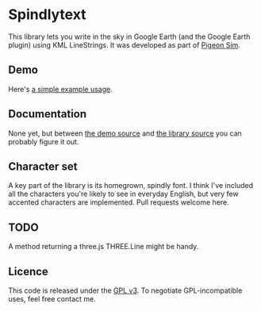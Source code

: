 Spindlytext
===========

This library lets you write in the sky in Google Earth (and the Google Earth plugin) using KML LineStrings. It was developed as part of [Pigeon Sim](https://github.com/jawj/pigeonsim).

Demo
----

Here's [a simple example usage](http://jawj.github.com/spindlytext/).

Documentation
-------------

None yet, but between [the demo source](https://github.com/jawj/spindlytext/blob/gh-pages/index.html) and [the library source](https://github.com/jawj/spindlytext/blob/master/spindlytext.coffee) you can probably figure it out.

Character set
-------------

A key part of the library is its homegrown, spindly font. I think I've included all the characters you're likely to see in everyday English, but very few accented characters are implemented. Pull requests welcome here.

TODO
----

A method returning a three.js THREE.Line might be handy.

Licence
-------

This code is released under the [GPL v3](http://www.opensource.org/licenses/GPL-3.0). To negotiate GPL-incompatible uses, feel free contact me.
